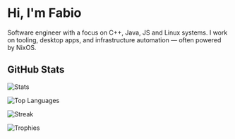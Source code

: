 # Hi, I'm Fabio

Software engineer with a focus on C++, Java, JS and Linux systems. I work on tooling, desktop apps, and infrastructure automation — often powered by NixOS.

## GitHub Stats

![Stats](https://github-readme-stats.vercel.app/api?username=fabelv&theme=material-palenight&show_icons=true&count_private=true&hide_title=true)

![Top Languages](https://github-readme-stats.vercel.app/api/top-langs/?username=fabelv&exclude_repo=dotfiles&langs_count=8&layout=compact&theme=material-palenight)

![Streak](https://github-readme-streak-stats.herokuapp.com/?user=fabelv&theme=material-palenight)

![Trophies](https://github-profile-trophy.vercel.app/?username=fabelv&theme=monokai&no-bg=true&no-frame=true)
